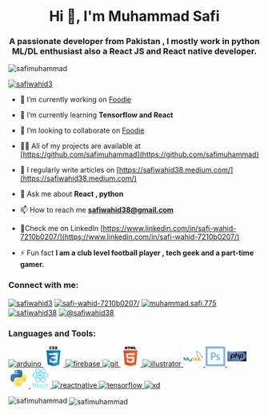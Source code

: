 <h1 align="center">Hi 👋, I'm Muhammad Safi</h1>
<h3 align="center">A passionate developer from Pakistan , I mostly work in python ML/DL enthusiast also a React JS and React native developer.</h3>

<p align="left"> <img src="https://komarev.com/ghpvc/?username=safimuhammad&label=Profile%20views&color=0e75b6&style=flat" alt="safimuhammad" /> </p>

<p align="left"> <a href="https://twitter.com/safiwahid3" target="blank"><img src="https://img.shields.io/twitter/follow/safiwahid3?logo=twitter&style=for-the-badge" alt="safiwahid3" /></a> </p>

- 🔭 I’m currently working on [Foodie](https://github.com/safimuhammad/Foodie-app)

- 🌱 I’m currently learning **Tensorflow and React**

- 👯 I’m looking to collaborate on [Foodie](https://github.com/safimuhammad/Foodie-app)

- 👨‍💻 All of my projects are available at [https://github.com/safimuhammad](https://github.com/safimuhammad)

- 📝 I regularly write articles on [https://safiwahid38.medium.com/](https://safiwahid38.medium.com/)

- 💬 Ask me about **React , python**

- 📫 How to reach me **safiwahid38@gmail.com**

- 📄Check me on LinkedIn [https://www.linkedin.com/in/safi-wahid-7210b0207/](https://www.linkedin.com/in/safi-wahid-7210b0207/)

- ⚡ Fun fact **I am a club level football player , tech geek and a part-time gamer.**

<h3 align="left">Connect with me:</h3>
<p align="left">
<a href="https://twitter.com/safiwahid3" target="blank"><img align="center" src="https://assets.stickpng.com/thumbs/580b57fcd9996e24bc43c53e.png" alt="safiwahid3" height="30" width="40" /></a>
<a href="https://linkedin.com/in/safi-wahid-7210b0207/" target="blank"><img align="center" src="https://raw.githubusercontent.com/rahuldkjain/github-profile-readme-generator/neutral-icons/src/images/icons/Social/linked-in-alt.svg" alt="safi-wahid-7210b0207/" height="30" width="40" /></a>
<a href="https://fb.com/muhammad.safi.775" target="blank"><img align="center" src="https://raw.githubusercontent.com/rahuldkjain/github-profile-readme-generator/neutral-icons/src/images/icons/Social/facebook.svg" alt="muhammad.safi.775" height="30" width="40" /></a>
<a href="https://instagram.com/safiwahid38" target="blank"><img align="center" src="https://raw.githubusercontent.com/rahuldkjain/github-profile-readme-generator/neutral-icons/src/images/icons/Social/instagram.svg" alt="safiwahid38" height="30" width="40" /></a>
<a href="https://medium.com/@safiwahid38" target="blank"><img align="center" src="https://raw.githubusercontent.com/rahuldkjain/github-profile-readme-generator/neutral-icons/src/images/icons/Social/medium.svg" alt="@safiwahid38" height="30" width="40" /></a>
</p>

<h3 align="left">Languages and Tools:</h3>
<p align="left"> <a href="https://www.arduino.cc/" target="_blank"> <img src="https://cdn.worldvectorlogo.com/logos/arduino-1.svg" alt="arduino" width="40" height="40"/> </a> <a href="https://www.w3schools.com/css/" target="_blank"> <img src="https://raw.githubusercontent.com/devicons/devicon/master/icons/css3/css3-original-wordmark.svg" alt="css3" width="40" height="40"/> </a> <a href="https://firebase.google.com/" target="_blank"> <img src="https://www.vectorlogo.zone/logos/firebase/firebase-icon.svg" alt="firebase" width="40" height="40"/> </a> <a href="https://git-scm.com/" target="_blank"> <img src="https://www.vectorlogo.zone/logos/git-scm/git-scm-icon.svg" alt="git" width="40" height="40"/> </a> <a href="https://www.w3.org/html/" target="_blank"> <img src="https://raw.githubusercontent.com/devicons/devicon/master/icons/html5/html5-original-wordmark.svg" alt="html5" width="40" height="40"/> </a> <a href="https://www.adobe.com/in/products/illustrator.html" target="_blank"> <img src="https://www.vectorlogo.zone/logos/adobe_illustrator/adobe_illustrator-icon.svg" alt="illustrator" width="40" height="40"/> </a> <a href="https://www.mysql.com/" target="_blank"> <img src="https://raw.githubusercontent.com/devicons/devicon/master/icons/mysql/mysql-original-wordmark.svg" alt="mysql" width="40" height="40"/> </a> <a href="https://www.photoshop.com/en" target="_blank"> <img src="https://raw.githubusercontent.com/devicons/devicon/master/icons/photoshop/photoshop-line.svg" alt="photoshop" width="40" height="40"/> </a> <a href="https://www.php.net" target="_blank"> <img src="https://raw.githubusercontent.com/devicons/devicon/master/icons/php/php-original.svg" alt="php" width="40" height="40"/> </a> <a href="https://www.python.org" target="_blank"> <img src="https://raw.githubusercontent.com/devicons/devicon/master/icons/python/python-original.svg" alt="python" width="40" height="40"/> </a> <a href="https://reactjs.org/" target="_blank"> <img src="https://raw.githubusercontent.com/devicons/devicon/master/icons/react/react-original-wordmark.svg" alt="react" width="40" height="40"/> </a> <a href="https://reactnative.dev/" target="_blank"> <img src="https://reactnative.dev/img/header_logo.svg" alt="reactnative" width="40" height="40"/> </a> <a href="https://www.tensorflow.org" target="_blank"> <img src="https://www.vectorlogo.zone/logos/tensorflow/tensorflow-icon.svg" alt="tensorflow" width="40" height="40"/> </a> <a href="https://www.adobe.com/products/xd.html" target="_blank"> <img src="https://cdn.worldvectorlogo.com/logos/adobe-xd.svg" alt="xd" width="40" height="40"/> </a> </p>

<p><img align="left" src="https://github-readme-stats.vercel.app/api/top-langs?username=safimuhammad&show_icons=true&locale=en&layout=compact" alt="safimuhammad" /></p>

<p>&nbsp;<img align="center" src="https://github-readme-stats.vercel.app/api?username=safimuhammad&show_icons=true&locale=en" alt="safimuhammad" /></p>
